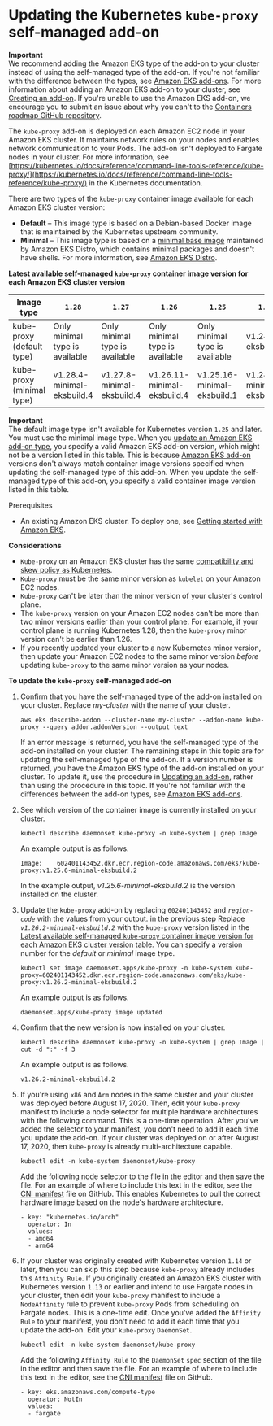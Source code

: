 # Updating the Kubernetes `kube-proxy` self\-managed add\-on<a name="managing-kube-proxy"></a>

**Important**  
We recommend adding the Amazon EKS type of the add\-on to your cluster instead of using the self\-managed type of the add\-on\. If you're not familiar with the difference between the types, see [Amazon EKS add\-ons](eks-add-ons.md)\. For more information about adding an Amazon EKS add\-on to your cluster, see [Creating an add\-on](managing-add-ons.md#creating-an-add-on)\. If you're unable to use the Amazon EKS add\-on, we encourage you to submit an issue about why you can't to the [Containers roadmap GitHub repository](https://github.com/aws/containers-roadmap/issues)\.

The `kube-proxy` add\-on is deployed on each Amazon EC2 node in your Amazon EKS cluster\. It maintains network rules on your nodes and enables network communication to your Pods\. The add\-on isn't deployed to Fargate nodes in your cluster\. For more information, see [https://kubernetes.io/docs/reference/command-line-tools-reference/kube-proxy/](https://kubernetes.io/docs/reference/command-line-tools-reference/kube-proxy/) in the Kubernetes documentation\.

There are two types of the `kube-proxy` container image available for each Amazon EKS cluster version:
+ **Default** – This image type is based on a Debian\-based Docker image that is maintained by the Kubernetes upstream community\.
+ **Minimal** – This image type is based on a [minimal base image](https://gallery.ecr.aws/eks-distro-build-tooling/eks-distro-minimal-base-iptables) maintained by Amazon EKS Distro, which contains minimal packages and doesn't have shells\. For more information, see [Amazon EKS Distro](https://distro.eks.amazonaws.com/)\.<a name="kube-proxy-latest-versions-table"></a><a name="kube-proxy-latest-tags"></a>


**Latest available self\-managed `kube-proxy` container image version for each Amazon EKS cluster version**  

| Image type | `1.28` | `1.27` | `1.26` | `1.25` | `1.24` | `1.23` | 
| --- | --- | --- | --- | --- | --- | --- | 
| kube\-proxy \(default type\) | Only minimal type is available | Only minimal type is available | Only minimal type is available | Only minimal type is available | v1\.24\.10\-eksbuild\.2 | v1\.23\.16\-eksbuild\.2 | 
| kube\-proxy \(minimal type\) | v1\.28\.4\-minimal\-eksbuild\.4 | v1\.27\.8\-minimal\-eksbuild\.4 | v1\.26\.11\-minimal\-eksbuild\.4 | v1\.25\.16\-minimal\-eksbuild\.1 | v1\.24\.17\-minimal\-eksbuild\.4 | v1\.23\.17\-minimal\-eksbuild\.5 | 

**Important**  
The default image type isn't available for Kubernetes version `1.25` and later\. You must use the minimal image type\.
When you [update an Amazon EKS add\-on type](managing-add-ons.md#updating-an-add-on), you specify a valid Amazon EKS add\-on version, which might not be a version listed in this table\. This is because [Amazon EKS add\-on](eks-add-ons.md#add-ons-kube-proxy) versions don't always match container image versions specified when updating the self\-managed type of this add\-on\. When you update the self\-managed type of this add\-on, you specify a valid container image version listed in this table\. 

 Prerequisites
+ An existing Amazon EKS cluster\. To deploy one, see [Getting started with Amazon EKS](getting-started.md)\.

**Considerations**
+ `Kube-proxy` on an Amazon EKS cluster has the same [compatibility and skew policy as Kubernetes](https://kubernetes.io/releases/version-skew-policy/#kube-proxy)\.
+ `Kube-proxy` must be the same minor version as `kubelet` on your Amazon EC2 nodes\. 
+ `Kube-proxy` can't be later than the minor version of your cluster's control plane\.
+ The `kube-proxy` version on your Amazon EC2 nodes can't be more than two minor versions earlier than your control plane\. For example, if your control plane is running Kubernetes 1\.28, then the `kube-proxy` minor version can't be earlier than 1\.26\.
+ If you recently updated your cluster to a new Kubernetes minor version, then update your Amazon EC2 nodes to the same minor version *before* updating `kube-proxy` to the same minor version as your nodes\.

**To update the `kube-proxy` self\-managed add\-on**

1. Confirm that you have the self\-managed type of the add\-on installed on your cluster\. Replace *my\-cluster* with the name of your cluster\.

   ```
   aws eks describe-addon --cluster-name my-cluster --addon-name kube-proxy --query addon.addonVersion --output text
   ```

   If an error message is returned, you have the self\-managed type of the add\-on installed on your cluster\. The remaining steps in this topic are for updating the self\-managed type of the add\-on\. If a version number is returned, you have the Amazon EKS type of the add\-on installed on your cluster\. To update it, use the procedure in [Updating an add\-on](managing-add-ons.md#updating-an-add-on), rather than using the procedure in this topic\. If you're not familiar with the differences between the add\-on types, see [Amazon EKS add\-ons](eks-add-ons.md)\.

1. See which version of the container image is currently installed on your cluster\.

   ```
   kubectl describe daemonset kube-proxy -n kube-system | grep Image
   ```

   An example output is as follows\.

   ```
   Image:    602401143452.dkr.ecr.region-code.amazonaws.com/eks/kube-proxy:v1.25.6-minimal-eksbuild.2
   ```

   In the example output, *v1\.25\.6\-minimal\-eksbuild\.2* is the version installed on the cluster\.

1. Update the `kube-proxy` add\-on by replacing `602401143452` and *`region-code`* with the values from your output\. in the previous step Replace *`v1.26.2-minimal-eksbuild.2`* with the `kube-proxy` version listed in the [Latest available self\-managed `kube-proxy` container image version for each Amazon EKS cluster version](#kube-proxy-latest-tags) table\. You can specify a version number for the *default* or *minimal* image type\.

   ```
   kubectl set image daemonset.apps/kube-proxy -n kube-system kube-proxy=602401143452.dkr.ecr.region-code.amazonaws.com/eks/kube-proxy:v1.26.2-minimal-eksbuild.2
   ```

   An example output is as follows\.

   ```
   daemonset.apps/kube-proxy image updated
   ```

1. Confirm that the new version is now installed on your cluster\.

   ```
   kubectl describe daemonset kube-proxy -n kube-system | grep Image | cut -d ":" -f 3
   ```

   An example output is as follows\.

   ```
   v1.26.2-minimal-eksbuild.2
   ```

1. If you're using `x86` and `Arm` nodes in the same cluster and your cluster was deployed before August 17, 2020\. Then, edit your `kube-proxy` manifest to include a node selector for multiple hardware architectures with the following command\. This is a one\-time operation\. After you've added the selector to your manifest, you don't need to add it each time you update the add\-on\. If your cluster was deployed on or after August 17, 2020, then `kube-proxy` is already multi\-architecture capable\.

   ```
   kubectl edit -n kube-system daemonset/kube-proxy
   ```

   Add the following node selector to the file in the editor and then save the file\. For an example of where to include this text in the editor, see the [CNI manifest](https://github.com/aws/amazon-vpc-cni-k8s/blob/release-1.11/config/master/aws-k8s-cni.yaml#L265-#L269) file on GitHub\. This enables Kubernetes to pull the correct hardware image based on the node's hardware architecture\.

   ```
   - key: "kubernetes.io/arch"
     operator: In
     values:
     - amd64
     - arm64
   ```

1. If your cluster was originally created with Kubernetes version `1.14` or later, then you can skip this step because `kube-proxy` already includes this `Affinity Rule`\. If you originally created an Amazon EKS cluster with Kubernetes version `1.13` or earlier and intend to use Fargate nodes in your cluster, then edit your `kube-proxy` manifest to include a `NodeAffinity` rule to prevent `kube-proxy` Pods from scheduling on Fargate nodes\. This is a one\-time edit\. Once you've added the `Affinity Rule` to your manifest, you don't need to add it each time that you update the add\-on\. Edit your `kube-proxy` `DaemonSet`\.

   ```
   kubectl edit -n kube-system daemonset/kube-proxy
   ```

   Add the following `Affinity Rule` to the `DaemonSet` `spec` section of the file in the editor and then save the file\. For an example of where to include this text in the editor, see the [CNI manifest](https://github.com/aws/amazon-vpc-cni-k8s/blob/release-1.11/config/master/aws-k8s-cni.yaml#L270-#L273) file on GitHub\.

   ```
   - key: eks.amazonaws.com/compute-type
     operator: NotIn
     values:
     - fargate
   ```